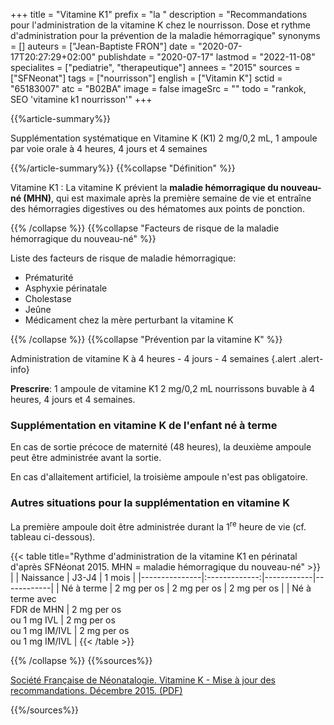 +++
title = "Vitamine K1"
prefix = "la "
description = "Recommandations pour l'administration de la vitamine K chez le nourrisson. Dose et rythme d'administration pour la prévention de la maladie hémorragique"
synonyms = []
auteurs = ["Jean-Baptiste FRON"]
date = "2020-07-17T20:27:29+02:00"
publishdate = "2020-07-17"
lastmod = "2022-11-08"
specialites = ["pediatrie", "therapeutique"]
annees = "2015"
sources = ["SFNeonat"]
tags = ["nourrisson"]
english = ["Vitamin K"]
sctid = "65183007"
atc = "B02BA"
image = false
imageSrc = ""
todo = "rankok, SEO 'vitamine k1 nourrisson'"
+++

{{%article-summary%}}

Supplémentation systématique en Vitamine K (K1) 2 mg/0,2 mL, 1 ampoule par voie orale à 4 heures, 4 jours et 4 semaines

{{%/article-summary%}}
{{%collapse "Définition" %}}

Vitamine K1
: La vitamine K prévient la **maladie hémorragique du nouveau-né (MHN)**, qui est maximale après la première semaine de vie et entraîne des hémorragies digestives ou des hématomes aux points de ponction.

{{% /collapse %}}
{{%collapse "Facteurs de risque de la maladie hémorragique du nouveau-né" %}}

Liste des facteurs de risque de maladie hémorragique:

- Prématurité
- Asphyxie périnatale
- Cholestase
- Jeûne
- Médicament chez la mère perturbant la vitamine K

{{% /collapse %}}
{{%collapse "Prévention par la vitamine K" %}}

Administration de vitamine K à 4 heures - 4 jours - 4 semaines
{.alert .alert-info}

**Prescrire**: 1 ampoule de vitamine K1 2 mg/0,2 mL nourrissons buvable à 4 heures, 4 jours et 4 semaines.

### Supplémentation en vitamine K de l'enfant né à terme

En cas de sortie précoce de maternité (48 heures), la deuxième ampoule peut être administrée avant la sortie.

En cas d'allaitement artificiel, la troisième ampoule n'est pas obligatoire.

### Autres situations pour la supplémentation en vitamine K

La première ampoule doit être administrée durant la 1<sup>re</sup> heure de vie (cf. tableau ci-dessous).

{{< table title="Rythme d'administration de la vitamine K1 en périnatal d'après SFNéonat 2015. MHN = maladie hémorragique du nouveau-né" >}}
|               | Naissance     | J3-J4      | 1 mois     |
|---------------|:-------------:|------------|------------|
| Né à terme    | 2 mg per os    | 2 mg per os | 2 mg per os |
| Né à terme avec<br> FDR de MHN | 2 mg per os<br>ou 1 mg IVL | 2 mg per os<br>ou 1 mg IM/IVL | 2 mg per os<br>ou 1 mg IM/IVL |
{{< /table >}}

{{% /collapse %}}
{{%sources%}}

[Société Française de Néonatalogie. Vitamine K - Mise à jour des recommandations. Décembre 2015. (PDF)](https://afpa.org/content/uploads/2017/07/4_-7_sfn_recommandations_vitamine_k_maj_2015.pdf)

{{%/sources%}}

